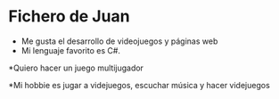 # Fichero de Juan

* Me gusta el desarrollo de videojuegos y páginas web
* Mi lenguaje favorito es C#.

*Quiero hacer un juego multijugador

*Mi hobbie es jugar a videjuegos, escuchar música y hacer videjuegos